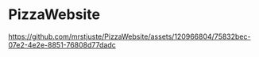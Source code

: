 # PizzaWebsite
https://github.com/mrstjuste/PizzaWebsite/assets/120966804/75832bec-07e2-4e2e-8851-76808d77dadc
